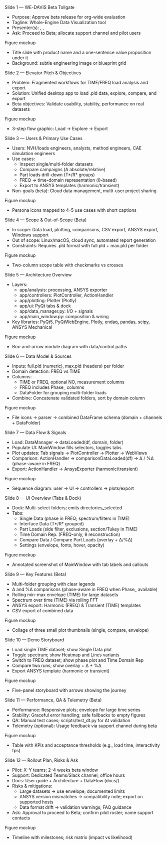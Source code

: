 Slide 1 — WE-DAVIS Beta Tollgate

- Purpose: Approve beta release for org-wide evaluation
- Tagline: Whole-Engine Data Visualization tool
- Presenter(s): <Name>, <Role>, <Team>
- Ask: Proceed to Beta; allocate support channel and pilot users

Figure mockup

- Title slide with product name and a one-sentence value proposition under it
- Background: subtle engineering image or blueprint grid

Slide 2 — Elevator Pitch & Objectives

- Problem: Fragmented workflows for TIME/FREQ load analysis and export
- Solution: Unified desktop app to load .pld data, explore, compare, and export
- Beta objectives: Validate usability, stability, performance on real datasets

Figure mockup

- 3-step flow graphic: Load → Explore → Export

Slide 3 — Users & Primary Use Cases

- Users: NVH/loads engineers, analysts, method engineers, CAE simulation engineers
- Use cases:
  - Inspect single/multi-folder datasets
  - Compare campaigns (Δ absolute/relative)
  - Part loads drill-down (T*/R* groups)
  - FREQ → time-domain representation (θ-based)
  - Export to ANSYS templates (harmonic/transient)
- Non-goals (beta): Cloud data management, multi-user project sharing

Figure mockup

- Persona icons mapped to 4–5 use cases with short captions

Slide 4 — Scope & Out-of-Scope (Beta)

- In scope: Data load, plotting, comparisons, CSV export, ANSYS export, Windows support
- Out of scope: Linux/macOS, cloud sync, automated report generation
- Constraints: Requires .pld format with full.pld + max.pld per folder

Figure mockup

- Two-column scope table with checkmarks vs crosses

Slide 5 — Architecture Overview

- Layers:
  - app/analysis: processing, ANSYS exporter
  - app/controllers: PlotController, ActionHandler
  - app/plotting: Plotter (Plotly)
  - app/ui: PyQt tabs & dock
  - app/data_manager.py: I/O + signals
  - app/main_window.py: composition & wiring
- Key libraries: PyQt5, PyQtWebEngine, Plotly, endaq, pandas, scipy, ANSYS Mechanical

Figure mockup

- Box-and-arrow module diagram with data/control paths

Slide 6 — Data Model & Sources

- Inputs: full.pld (numeric), max.pld (headers) per folder
- Domain detection: FREQ vs TIME
- Columns:
  - TIME or FREQ, optional NO, measurement columns
  - FREQ includes Phase_ columns
  - DataFolder for grouping multi-folder loads
- Combine: Concatenate validated folders, sort by domain column

Figure mockup

- File icons → parser → combined DataFrame schema (domain + channels + DataFolder)

Slide 7 — Data Flow & Signals

- Load: DataManager → dataLoaded(df, domain, folder)
- Populate UI: MainWindow fills selectors, toggles tabs
- Plot updates: Tab signals → PlotController → Plotter → WebViews
- Comparison: ActionHandler → comparisonDataLoaded(df) → Δ / %Δ (phase-aware in FREQ)
- Export: ActionHandler → AnsysExporter (harmonic/transient)

Figure mockup

- Sequence diagram: user → UI → controllers → plots/export

Slide 8 — UI Overview (Tabs & Dock)

- Dock: Multi-select folders; emits directories_selected
- Tabs:
  - Single Data (phase in FREQ; spectrum/filters in TIME)
  - Interface Data (T*/R* grouped)
  - Part Loads (side filter, exclusions, section/Tukey in TIME)
  - Time Domain Rep. (FREQ-only, θ reconstruction)
  - Compare Data / Compare Part Loads (overlay + Δ/%Δ)
  - Settings (envelope, fonts, hover, opacity)

Figure mockup

- Annotated screenshot of MainWindow with tab labels and callouts

Slide 9 — Key Features (Beta)

- Multi-folder grouping with clear legends
- Δ and %Δ comparisons (phase-aware in FREQ when Phase_ available)
- Rolling min–max envelope (TIME) for large datasets
- Spectrum over time (TIME) via rolling FFT
- ANSYS export: Harmonic (FREQ) & Transient (TIME) templates
- CSV export of combined data

Figure mockup

- Collage of three small plot thumbnails (single, compare, envelope)

Slide 10 — Demo Storyboard

- Load single TIME dataset; show Single Data plot
- Toggle spectrum; show Heatmap and Lines variants
- Switch to FREQ dataset; show phase plot and Time Domain Rep
- Compare two runs; show overlay + Δ + %Δ
- Export ANSYS template (harmonic or transient)

Figure mockup

- Five-panel storyboard with arrows showing the journey

Slide 11 — Performance, QA & Telemetry (Beta)

- Performance: Responsive plots; envelope for large time series
- Stability: Graceful error handling; safe fallbacks to empty figures
- QA: Manual test cases; scripts/test_dt.py for Δt validation
- Telemetry (optional): Usage feedback via support channel during beta

Figure mockup

- Table with KPIs and acceptance thresholds (e.g., load time, interactivity fps)

Slide 12 — Rollout Plan, Risks & Ask

- Pilot: X–Y teams; 2–4 weeks beta window
- Support: Dedicated Teams/Slack channel; office hours
- Docs: User guide + Architecture + DataFlow (docs/)
- Risks & mitigations:
  - Large datasets → use envelope; documented limits
  - ANSYS version mismatches → compatibility note; export on supported hosts
  - Data format drift → validation warnings; FAQ guidance
- Ask: Approval to proceed to Beta; confirm pilot roster; name support contacts

Figure mockup

- Timeline with milestones; risk matrix (impact vs likelihood)








